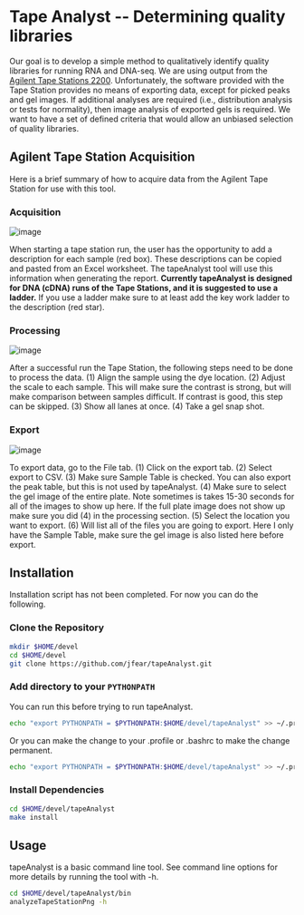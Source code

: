 Tape Analyst -- Determining quality libraries
=============================================

Our goal is to develop a simple method to qualitatively identify quality
libraries for running RNA and DNA-seq. We are using output from the
[Agilent Tape Stations
2200](http://www.genomics.agilent.com/en/TapeStation-System/2200-TapeStation-Instrument/?cid=AG-PT-181&tabId=AG-PR-1004).
Unfortunately, the software provided with the Tape Station provides no
means of exporting data, except for picked peaks and gel images. If
additional analyses are required (i.e., distribution analysis or tests
for normality), then image analysis of exported gels is required. We
want to have a set of defined criteria that would allow an unbiased
selection of quality libraries.

Agilent Tape Station Acquisition
--------------------------------

Here is a brief summary of how to acquire data from the Agilent Tape
Station for use with this tool.

### Acquisition

![image](https://raw.githubusercontent.com/jfear/tapeAnalyst/master/images/acquire_sample.PNG)

When starting a tape station run, the user has the opportunity to add a
description for each sample (red box). These descriptions can be copied
and pasted from an Excel worksheet. The tapeAnalyst tool will use this
information when generating the report. **Currently tapeAnalyst is
designed for DNA (cDNA) runs of the Tape Stations, and it is suggested
to use a ladder.** If you use a ladder make sure to at least add the key
work ladder to the description (red star).

### Processing

![image](https://raw.githubusercontent.com/jfear/tapeAnalyst/master/images/adjust_image.PNG)

After a successful run the Tape Station, the following steps need to be
done to process the data. (1) Align the sample using the dye location.
(2) Adjust the scale to each sample. This will make sure the contrast is
strong, but will make comparison between samples difficult. If contrast
is good, this step can be skipped. (3) Show all lanes at once. (4) Take
a gel snap shot.

### Export

![image](https://raw.githubusercontent.com/jfear/tapeAnalyst/master/images/export_image.PNG)

To export data, go to the File tab. (1) Click on the export tab. (2)
Select export to CSV. (3) Make sure Sample Table is checked. You can
also export the peak table, but this is not used by tapeAnalyst. (4)
Make sure to select the gel image of the entire plate. Note sometimes is
takes 15-30 seconds for all of the images to show up here. If the full
plate image does not show up make sure you did (4) in the processing
section. (5) Select the location you want to export. (6) Will list all
of the files you are going to export. Here I only have the Sample Table,
make sure the gel image is also listed here before export.

Installation
------------

Installation script has not been completed. For now you can do the following. 

### Clone the Repository

```bash
mkdir $HOME/devel
cd $HOME/devel
git clone https://github.com/jfear/tapeAnalyst.git
```

### Add directory to your `PYTHONPATH`

You can run this before trying to run tapeAnalyst.

```bash
echo "export PYTHONPATH = $PYTHONPATH:$HOME/devel/tapeAnalyst" >> ~/.profile
```

Or you can make the change to your .profile or .bashrc to make the change 
permanent. 

```bash
echo "export PYTHONPATH = $PYTHONPATH:$HOME/devel/tapeAnalyst" >> ~/.profile
```
    
### Install Dependencies

```bash
cd $HOME/devel/tapeAnalyst
make install
```

Usage
-----

tapeAnalyst is a basic command line tool. See command line options for
more details by running the tool with -h.

```bash
cd $HOME/devel/tapeAnalyst/bin
analyzeTapeStationPng -h
```

